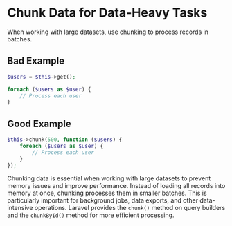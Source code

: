 # Chunk Data for Data-Heavy Tasks

When working with large datasets, use chunking to process records in batches.

## Bad Example

```php
$users = $this->get();

foreach ($users as $user) {
    // Process each user
}
```

## Good Example

```php
$this->chunk(500, function ($users) {
    foreach ($users as $user) {
        // Process each user
    }
});
```

Chunking data is essential when working with large datasets to prevent memory issues and improve performance. Instead of loading all records into memory at once, chunking processes them in smaller batches. This is particularly important for background jobs, data exports, and other data-intensive operations. Laravel provides the `chunk()` method on query builders and the `chunkById()` method for more efficient processing.
